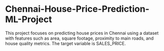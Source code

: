 # Chennai-House-Price-Prediction-ML-Project
This project focuses on predicting house prices in Chennai using a dataset with features such as area, square footage, proximity to main roads, and house quality metrics. The target variable is SALES_PRICE.
